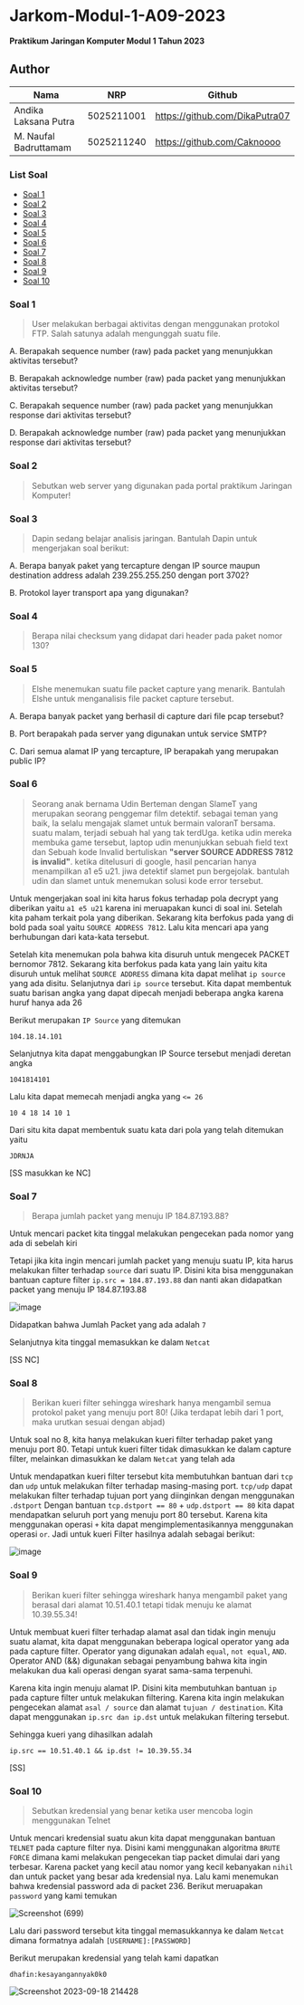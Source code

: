 # Jarkom-Modul-1-A09-2023
**Praktikum Jaringan Komputer Modul 1 Tahun 2023**

## Author
| Nama | NRP |Github |
|---------------------------|------------|--------|
|Andika Laksana Putra | 5025211001 | https://github.com/DikaPutra07 |
|M. Naufal Badruttamam | 5025211240 | https://github.com/Caknoooo |

### List Soal
- [Soal 1](#Soal-1)
- [Soal 2](#Soal-2)
- [Soal 3](#Soal-3)
- [Soal 4](#Soal-4)
- [Soal 5](#Soal-5)
- [Soal 6](#Soal-6)
- [Soal 7](#Soal-7)
- [Soal 8](#Soal-8)
- [Soal 9](#Soal-9)
- [Soal 10](#Soal-10)

### Soal 1
> User melakukan berbagai aktivitas dengan menggunakan protokol FTP. Salah satunya adalah mengunggah suatu file.

A. Berapakah sequence number (raw) pada packet yang menunjukkan aktivitas tersebut? 

B. Berapakah acknowledge number (raw) pada packet yang menunjukkan aktivitas tersebut? 

C. Berapakah sequence number (raw) pada packet yang menunjukkan response dari aktivitas tersebut?

D. Berapakah acknowledge number (raw) pada packet yang menunjukkan response dari aktivitas tersebut?

### Soal 2
> Sebutkan web server yang digunakan pada portal praktikum Jaringan Komputer!

### Soal 3
> Dapin sedang belajar analisis jaringan. Bantulah Dapin untuk mengerjakan soal berikut:

A. Berapa banyak paket yang tercapture dengan IP source maupun destination address adalah 239.255.255.250 dengan port 3702?

B. Protokol layer transport apa yang digunakan?

### Soal 4
> Berapa nilai checksum yang didapat dari header pada paket nomor 130?

### Soal 5
> Elshe menemukan suatu file packet capture yang menarik. Bantulah Elshe untuk menganalisis file packet capture tersebut.

A. Berapa banyak packet yang berhasil di capture dari file pcap tersebut?

B. Port berapakah pada server yang digunakan untuk service SMTP?

C. Dari semua alamat IP yang tercapture, IP berapakah yang merupakan public IP?

### Soal 6
> Seorang anak bernama Udin Berteman dengan SlameT yang merupakan seorang penggemar film detektif. sebagai teman yang baik, Ia selalu mengajak slamet untuk bermain valoranT bersama. suatu malam, terjadi sebuah hal yang tak terdUga. ketika udin mereka membuka game tersebut, laptop udin menunjukkan sebuah field text dan Sebuah kode Invalid bertuliskan **"server SOURCE ADDRESS 7812 is invalid"**. ketika ditelusuri di google, hasil pencarian hanya menampilkan a1 e5 u21. jiwa detektif slamet pun bergejolak. bantulah udin dan slamet untuk menemukan solusi kode error tersebut.

Untuk mengerjakan soal ini kita harus fokus terhadap pola decrypt yang diberikan yaitu ``a1 e5 u21`` karena ini meruapakan kunci di soal ini. Setelah kita paham terkait pola yang diberikan. Sekarang kita berfokus pada yang di bold pada soal yaitu ``SOURCE ADDRESS 7812``. Lalu kita mencari apa yang berhubungan dari kata-kata tersebut.

Setelah kita menemukan pola bahwa kita disuruh untuk mengecek PACKET bernomor 7812. Sekarang kita berfokus pada kata yang lain yaitu kita disuruh untuk melihat ``SOURCE ADDRESS`` dimana kita dapat melihat ``ip source`` yang ada disitu. Selanjutnya dari ``ip source`` tersebut. Kita dapat membentuk suatu barisan angka yang dapat dipecah menjadi beberapa angka karena huruf hanya ada 26

Berikut merupakan ``IP Source`` yang ditemukan 
```
104.18.14.101
```

Selanjutnya kita dapat menggabungkan IP Source tersebut menjadi deretan angka 
```
1041814101
```

Lalu kita dapat memecah menjadi angka yang ``<= 26``
```
10 4 18 14 10 1
```

Dari situ kita dapat membentuk suatu kata dari pola yang telah ditemukan yaitu 
```
JDRNJA
```

[SS masukkan ke NC]

### Soal 7
> Berapa jumlah packet yang menuju IP 184.87.193.88?

Untuk mencari packet kita tinggal melakukan pengecekan pada nomor yang ada di sebelah kiri

Tetapi jika kita ingin mencari jumlah packet yang menuju suatu IP, kita harus melakukan filter terhadap ``source`` dari suatu IP. Disini kita bisa menggunakan bantuan capture filter ``ip.src = 184.87.193.88`` dan nanti akan didapatkan packet yang menuju IP 184.87.193.88

![image](https://github.com/Caknoooo/Jarkom-Modul-1-A09-2023/assets/92671053/0106c219-8dc1-4f32-9d80-861e315becec)

Didapatkan bahwa Jumlah Packet yang ada adalah ``7``

Selanjutnya kita tinggal memasukkan ke dalam ``Netcat``

[SS NC]

### Soal 8
> Berikan kueri filter sehingga wireshark hanya mengambil semua protokol paket yang menuju port 80! (Jika terdapat lebih dari 1 port, maka urutkan sesuai dengan abjad)

Untuk soal no 8, kita hanya melakukan kueri filter terhadap paket yang menuju port 80. Tetapi untuk kueri filter tidak dimasukkan ke dalam capture filter, melainkan dimasukkan ke dalam ``Netcat`` yang telah ada

Untuk mendapatkan kueri filter tersebut kita membutuhkan bantuan dari ``tcp`` dan ``udp`` untuk melakukan filter terhadap masing-masing port. ``tcp/udp`` dapat melakukan filter terhadap tujuan port yang diinginkan dengan menggunakan ``.dstport`` Dengan bantuan ``tcp.dstport == 80`` + ``udp.dstport == 80`` kita dapat mendapatkan seluruh port yang menuju port 80 tersebut. Karena kita menggunakan operasi ``+`` kita dapat mengimplementasikannya menggunakan operasi ``or``. Jadi untuk kueri Filter hasilnya adalah sebagai berikut:

![image](https://github.com/Caknoooo/Jarkom-Modul-1-A09-2023/assets/92671053/56213af9-61d3-4aca-b64d-1263a1651d6d)

### Soal 9
> Berikan kueri filter sehingga wireshark hanya mengambil paket yang berasal dari alamat 10.51.40.1 tetapi tidak menuju ke alamat 10.39.55.34!

Untuk membuat kueri filter terhadap alamat asal dan tidak ingin menuju suatu alamat, kita dapat menggunakan beberapa logical operator yang ada pada capture filter. Operator yang digunakan adalah ``equal``, ``not equal``, ``AND``. Operator AND (&&) digunakan sebagai penyambung bahwa kita ingin melakukan dua kali operasi dengan syarat sama-sama terpenuhi. 

Karena kita ingin menuju alamat IP. Disini kita membutuhkan bantuan ``ip`` pada capture filter untuk melakukan filtering. Karena kita ingin melakukan pengecekan alamat ``asal / source`` dan alamat ``tujuan / destination``. Kita dapat menggunakan ``ip.src dan ip.dst`` untuk melakukan filtering tersebut.

Sehingga kueri yang dihasilkan adalah 
```
ip.src == 10.51.40.1 && ip.dst != 10.39.55.34
```

[SS]

### Soal 10
> Sebutkan kredensial yang benar ketika user mencoba login menggunakan Telnet

Untuk mencari kredensial suatu akun kita dapat menggunakan bantuan ``TELNET`` pada capture filter nya. Disini kami menggunakan algoritma ``BRUTE FORCE`` dimana kami melakukan pengecekan tiap packet dimulai dari yang terbesar. Karena packet yang kecil atau nomor yang kecil kebanyakan ``nihil`` dan untuk packet yang besar ada kredensial nya. Lalu kami menemukan bahwa kredensial password ada di packet 236. Berikut meruapakan ``password`` yang kami temukan 

![Screenshot (699)](https://github.com/Caknoooo/Jarkom-Modul-1-A09-2023/assets/92671053/f58d19ac-efa3-4401-8842-d455ee63823a)

Lalu dari password tersebut kita tinggal memasukkannya ke dalam ``Netcat`` dimana formatnya adalah ``[USERNAME]:[PASSWORD]``

Berikut merupakan kredensial yang telah kami dapatkan
```
dhafin:kesayangannyak0k0
```

![Screenshot 2023-09-18 214428](https://github.com/Caknoooo/Jarkom-Modul-1-A09-2023/assets/92671053/4b02dde3-6a94-4092-890f-7a2d74154900)
